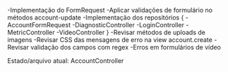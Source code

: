 -Implementação do FormRequest
-Aplicar validações de formulário no métodos account-update
-Implementação dos repositórios {
    -AccountFormRequest
    -DiagnosticController
    -LoginController
    -MetricController
    -VideoController
}
    -Revisar métodos de uploads de imagens
-Revisar CSS das mensagens de erro na view account.create
-Revisar validação dos campos com regex
-Erros em formulários de vídeo

Estado/arquivo atual: AccountController

